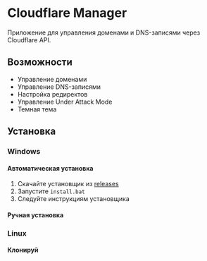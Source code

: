 # Cloudflare Manager

Приложение для управления доменами и DNS-записями через Cloudflare API.

## Возможности

- Управление доменами
- Управление DNS-записями
- Настройка редиректов
- Управление Under Attack Mode
- Темная тема

## Установка

### Windows

#### Автоматическая установка
1. Скачайте установщик из [releases](https://github.com/ROYTER228/cloudflare-manager/releases)
2. Запустите `install.bat`
3. Следуйте инструкциям установщика

#### Ручная установка

### Linux

#### Клонируй
